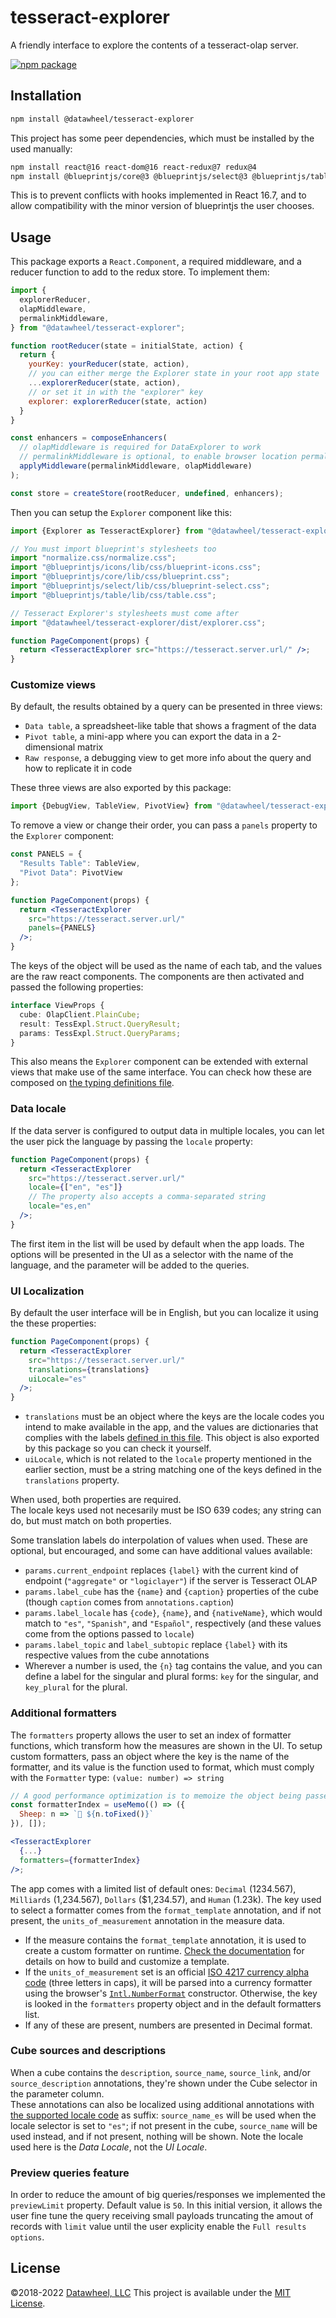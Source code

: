 # tesseract-explorer

A friendly interface to explore the contents of a tesseract-olap server.

[![npm package](https://img.shields.io/npm/v/@datawheel/tesseract-explorer.svg)](https://www.npmjs.com/package/@datawheel/tesseract-explorer)

## Installation

```bash
npm install @datawheel/tesseract-explorer
```

This project has some peer dependencies, which must be installed by the used manually:

```bash
npm install react@16 react-dom@16 react-redux@7 redux@4
npm install @blueprintjs/core@3 @blueprintjs/select@3 @blueprintjs/table@3
```

This is to prevent conflicts with hooks implemented in React 16.7, and to allow compatibility with the minor version of blueprintjs the user chooses.

## Usage

This package exports a `React.Component`, a required middleware, and a reducer function to add to the redux store. To implement them:

```js
import {
  explorerReducer, 
  olapMiddleware, 
  permalinkMiddleware,
} from "@datawheel/tesseract-explorer";

function rootReducer(state = initialState, action) {
  return {
    yourKey: yourReducer(state, action),
    // you can either merge the Explorer state in your root app state
    ...explorerReducer(state, action),
    // or set it in with the "explorer" key
    explorer: explorerReducer(state, action)
  }
}

const enhancers = composeEnhancers(
  // olapMiddleware is required for DataExplorer to work
  // permalinkMiddleware is optional, to enable browser location permalink sync
  applyMiddleware(permalinkMiddleware, olapMiddleware)
);

const store = createStore(rootReducer, undefined, enhancers);
```

Then you can setup the `Explorer` component like this:

```jsx
import {Explorer as TesseractExplorer} from "@datawheel/tesseract-explorer";

// You must import blueprint's stylesheets too
import "normalize.css/normalize.css";
import "@blueprintjs/icons/lib/css/blueprint-icons.css";
import "@blueprintjs/core/lib/css/blueprint.css";
import "@blueprintjs/select/lib/css/blueprint-select.css";
import "@blueprintjs/table/lib/css/table.css";

// Tesseract Explorer's stylesheets must come after
import "@datawheel/tesseract-explorer/dist/explorer.css";

function PageComponent(props) {
  return <TesseractExplorer src="https://tesseract.server.url/" />;
}
```

### Customize views

By default, the results obtained by a query can be presented in three views:
- `Data table`, a spreadsheet-like table that shows a fragment of the data
- `Pivot table`, a mini-app where you can export the data in a 2-dimensional matrix
- `Raw response`, a debugging view to get more info about the query and how to replicate it in code

These three views are also exported by this package:

```js
import {DebugView, TableView, PivotView} from "@datawheel/tesseract-explorer";
```

To remove a view or change their order, you can pass a `panels` property to the `Explorer` component:

```jsx
const PANELS = {
  "Results Table": TableView,
  "Pivot Data": PivotView
};

function PageComponent(props) {
  return <TesseractExplorer
    src="https://tesseract.server.url/"
    panels={PANELS}
  />;
}
```

The keys of the object will be used as the name of each tab, and the values are the raw react components. The components are then activated and passed the following properties:

```ts
interface ViewProps {
  cube: OlapClient.PlainCube;
  result: TessExpl.Struct.QueryResult;
  params: TessExpl.Struct.QueryParams;
}
```

This also means the `Explorer` component can be extended with external views that make use of the same interface. You can check how these are composed on [the typing definitions file](./index.d.ts).

### Data locale

If the data server is configured to output data in multiple locales, you can let the user pick the language by passing the `locale` property:

```jsx
function PageComponent(props) {
  return <TesseractExplorer
    src="https://tesseract.server.url/"
    locale={["en", "es"]}
    // The property also accepts a comma-separated string
    locale="es,en"
  />;
}
```

The first item in the list will be used by default when the app loads.
The options will be presented in the UI as a selector with the name of the language, and the parameter will be added to the queries.

### UI Localization

By default the user interface will be in English, but you can localize it using the these properties:

```jsx
function PageComponent(props) {
  return <TesseractExplorer
    src="https://tesseract.server.url/"
    translations={translations}
    uiLocale="es"
  />;
}
```

* `translations` must be an object where the keys are the locale codes you intend to make available in the app, and the values are dictionaries that complies with the labels [defined in this file](./src/utils/localization.js).
  This object is also exported by this package so you can check it yourself.
* `uiLocale`, which is not related to the `locale` property mentioned in the earlier section, must be a string matching one of the keys defined in the `translations` property.

When used, both properties are required.  
The locale keys used not necesarily must be ISO 639 codes; any string can do, but must match on both properties.

Some translation labels do interpolation of values when used. These are optional, but encouraged, and some can have additional values available:

* `params.current_endpoint` replaces `{label}` with the current kind of endpoint (`"aggregate"` or `"logiclayer"`) if the server is Tesseract OLAP
* `params.label_cube` has the `{name}` and `{caption}` properties of the cube (though `caption` comes from `annotations.caption`)
* `params.label_locale` has `{code}`, `{name}`, and `{nativeName}`, which would match to `"es"`, `"Spanish"`, and `"Español"`, respectively (and these values come from the options passed to `locale`)
* `params.label_topic` and `label_subtopic` replace `{label}` with its respective values from the cube annotations
* Wherever a number is used, the `{n}` tag contains the value, and you can define a label for the singular and plural forms: `key` for the singular, and `key_plural` for the plural.

### Additional formatters

The `formatters` property allows the user to set an index of formatter functions, which transform how the measures are shown in the UI.
To setup custom formatters, pass an object where the key is the name of the formatter, and its value is the function used to format, which must comply with the `Formatter` type: `(value: number) => string`

```jsx
// A good performance optimization is to memoize the object being passed
const formatterIndex = useMemo(() => ({
  Sheep: n => `🐑 ${n.toFixed()}`
}), []);

<TesseractExplorer
  {...}
  formatters={formatterIndex}
/>;
```

The app comes with a limited list of default ones: `Decimal` (1234.567), `Milliards` (1,234.567), `Dollars` ($1,234.57), and `Human` (1.23k).
The key used to select a formatter comes from the `format_template` annotation, and if not present, the `units_of_measurement` annotation in the measure data.
* If the measure contains the `format_template` annotation, it is used to create a custom formatter on runtime. [Check the documentation](https://github.com/d3plus/d3plus-format#readme) for details on how to build and customize a template.
* If the `units_of_measurement` set is an official [ISO 4217 currency alpha code](https://en.wikipedia.org/wiki/ISO_4217#Alpha_codes) (three letters in caps), it will be parsed into a currency formatter using the browser's [`Intl.NumberFormat`](https://developer.mozilla.org/docs/Web/JavaScript/Reference/Global_Objects/Intl/NumberFormat) constructor. Otherwise, the key is looked in the `formatters` property object and in the default formatters list.
* If any of these are present, numbers are presented in Decimal format.

### Cube sources and descriptions
When a cube contains the `description`, `source_name`, `source_link`, and/or `source_description` annotations, they're shown under the Cube selector in the parameter column.  
These annotations can also be localized using additional annotations with [the supported locale code](#data-locale) as suffix: `source_name_es` will be used when the locale selector is set to `"es"`; if not present in the cube, `source_name` will be used instead, and if not present, nothing will be shown. Note the locale used here is the _Data Locale_, not the _UI Locale_.

### Preview queries feature
In order to reduce the amount of big queries/responses we implemented the `previewLimit` property. Default value is `50`. In this initial version, it allows the user fine tune the query receiving small payloads truncating the amout of records with `limit` value until the user explicity enable the `Full results options`.

## License

©2018-2022 [Datawheel, LLC](https://datawheel.us/)
This project is available under the [MIT License](./LICENSE).
